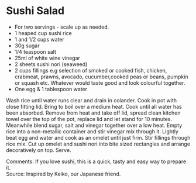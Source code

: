 # Sushi Salad

* For two servings - scale up as needed.
* 1 heaped cup sushi rice
* 1 and 1/2 cups water
* 30g sugar
* 1/4 teaspoon salt
* 25ml of white wine vinegar
* 2 sheets sushi nori (seaweed)
* 2 cups fillings e.g selection of smoked or cooked fish, chicken, crabmeat, prawns, avocado, cucumber,cooked peas or beans, pumpkin or squash etc.  Whatever would taste good  and look colourful together.
* One egg & 1 tablespoon water

Wash rice until water runs clear and drain in colander. Cook in pot with close fitting lid. Bring to boil over a medium heat.  Cook until all water has been absorbed.
Remove from heat and take off lid, spread clean kitchen towel over the top of the pot, replace lid and let stand for 10 minutes.
Meanwhile blend sugar, salt and vinegar together over a low heat.  Empty rice into a non-metallic container and stir vinegar mix through it.
Lightly beat egg and water and cook as an omelet until just firm.
Stir fillings through rice mix. Cut up omelet and sushi nori into bite sized rectangles and arrange decoratively on top.
Serve.


Comments: If you love sushi, this is a quick, tasty and easy way to prepare it.  
Source: Inspired by Keiko, our Japanese friend.

